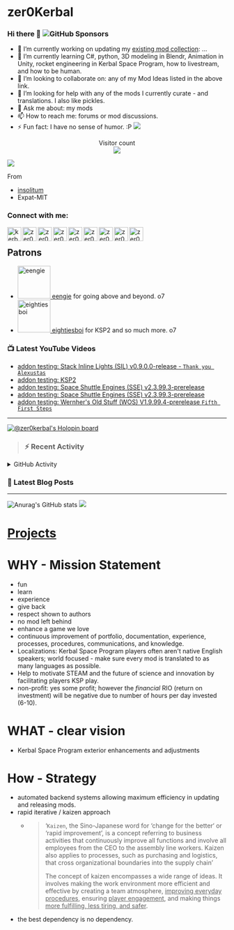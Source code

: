 # zer0Kerbal

### Hi there 👋 ![GitHub Sponsors](https://img.shields.io/github/sponsors/zer0Kerbal?color=purple&label=Github%20Sponsors&style=social)  
- 🔭 I’m currently working on updating my [existing mod collection](https://tinyurl.com/zer0KModTracker): ...
- 🌱 I’m currently learning C#, python, 3D modeling in Blendr, Animation in Unity, rocket engineering in Kerbal Space Program, how to livestream, and how to be human.
- 👯 I’m looking to collaborate on: any of my Mod Ideas listed in the above link.
- 🤔 I’m looking for help with any of the mods I currently curate - and translations. I also like pickles.
- 💬 Ask me about: my mods 
- 📫 How to reach me: forums or mod discussions.
- ⚡ Fun fact: I have no sense of humor. :P
<a href=#><img src="contributions.svg"></a>

<p align="center"> 
  Visitor count<br>
  <img src="https://profile-counter.glitch.me/zer0Kerbal/count.svg" />
</p>

![](https://github.com/insolitum/insolitum/raw/main/contributions.svg)

From
* [insolitum](https://github.com/insolitum)
* Expat-MIT

### Connect with me:

<!--[<img align="left" alt="kerbalspaceprogram.com" width="32px" src="https://kerbalspaceprogram.com//favicon.ico" />][website]-->
[<img align="left" alt="kerbalspaceprogram.com" width="32px" src="https://cdn.icon-icons.com/icons2/1381/PNG/32/kerbalspaceprogram_93898.png" />][website]
[<img align="left" alt="zer0Kerbal | CurseForge" width="32px" src="https://cdn.jsdelivr.net/npm/simple-icons@v3/icons/curseforge.svg" />][curseforge]
[<img align="left" alt="zer0Kerbal | Reddit" width="32px" src="https://cdn.icon-icons.com/icons2/1945/PNG/512/iconfinder-reddit-4661631_122483.png" />][reddit]
[<img align="left" alt="zer0Kerbal | Patreon" width="32px" src="https://cdn.icon-icons.com/icons2/2429/PNG/512/patreon_logo_icon_147253.png" />][patreon]
[<img align="left" alt="zer0Kerbal | YouTube" width="32px" src="https://cdn.icon-icons.com/icons2/836/PNG/512/Youtube_icon-icons.com_66802.png" />][youtube]
[<img align="left" alt="zer0Kerbal | Twitch" width="32px" src="https://cdn.icon-icons.com/icons2/2699/PNG/512/twitch_logo_icon_170383.png" />][twitch]
[<img align="left" alt="zer0Kerbal | PayPal" width="32px" src="https://cdn.icon-icons.com/icons2/2699/PNG/512/paypal_logo_icon_168055.png" />][paypal]
[<img align="left" alt="zer0Kerbal | Buy Me a Coffee" width="32px" src="https://www.buymeacoffee.com/assets/img/bmc-meta-new/new/favicon.ico" />][buymeacoffee]
<!-- [<img align="left" alt="zer0Kerbal | buy me a coffee" width="22px" src="https://cdn.jsdelivr.net/npm/simple-icons@v3/icons/buymeacoffee.svg" />][buymeacoffee] -->
[<img align="left" alt="zer0Kerbal | Twitter" width="32px" src="https://cdn.icon-icons.com/icons2/836/PNG/32/Twitter_icon-icons.com_66803.png" />][twitter]
<!-- [<img align="left" alt="zer0Kerbal | Twitter" width="22px" src="https://cdn.jsdelivr.net/npm/simple-icons@v3/icons/twitter.svg" />][twitter] -->
<br />

## Patrons

<ul>
  <li><a href="https://www.reddit.com/user/eengie/"><img border="0" alt="eengie" src="https://i.redd.it/snoovatar/avatars/96418e79-2cd4-4759-91c2-057701985e65.png" width="75" height="75" > eengie</a> for going above and beyond. o7</li>
  <li><a href="https://forum.kerbalspaceprogram.com/index.php?/profile/133828-*/"><img border="0" alt="eightiesboi" src="https://kerbal-forum-uploads.s3.us-west-2.amazonaws.com/monthly_2018_01/happy_velociraptor_dinosaur_greeting_cards-r918b99ab65894a198682f360e419773a_xvuak_8byvr_512.thumb.jpg.00c28897eef8a91ee74f6cb59a9bbb5f.jpg" width="75" height="75" > eightiesboi</a> for KSP2 and so much more. o7</li>
</ul>

### 📺 Latest YouTube Videos

<!-- YOUTUBE:START -->
- [addon testing:  Stack Inline Lights &lpar;SIL&rpar; v0.9.0.0-release - `Thank you Alexustas`](https://www.youtube.com/watch?v=jKgDeIypCIc)
- [addon testing:  KSP2](https://www.youtube.com/watch?v=pemj6xb-cc0)
- [addon testing:  Space Shuttle Engines &lpar;SSE&rpar; v2.3.99.3-prerelease](https://www.youtube.com/watch?v=N7zOzyISIgM)
- [addon testing:  Space Shuttle Engines &lpar;SSE&rpar; v2.3.99.3-prerelease](https://www.youtube.com/watch?v=4pDXn6Ir_Cw)
- [addon testing:  Wernher&#39;s Old Stuff &lpar;WOS&rpar; V1.9.99.4-prerelease `Fifth First Steps`](https://www.youtube.com/watch?v=iHA_0eM0RnA)
<!-- YOUTUBE:END -->

---

[![@zer0kerbal's Holopin board](https://holopin.io/api/user/board?user=zer0kerbal)](https://www.holopin.io/@zer0kerbal)

>### :zap: Recent Activity

<details>
  <summary>GitHub Activity</summary>
  
<!--START_SECTION:activity-->
1. ❗️ Closed issue [#10](https://github.com/zer0Kerbal/NyanCat/issues/10) in [zer0Kerbal/NyanCat](https://github.com/zer0Kerbal/NyanCat)
2. ❗️ Closed issue [#11](https://github.com/zer0Kerbal/NyanCat/issues/11) in [zer0Kerbal/NyanCat](https://github.com/zer0Kerbal/NyanCat)
3. 🎉 Merged PR [#14](https://github.com/zer0Kerbal/NyanCat/pull/14) in [zer0Kerbal/NyanCat](https://github.com/zer0Kerbal/NyanCat)
4. 💪 Opened PR [#14](https://github.com/zer0Kerbal/NyanCat/pull/14) in [zer0Kerbal/NyanCat](https://github.com/zer0Kerbal/NyanCat)
5. ❗️ Opened issue [#13](https://github.com/zer0Kerbal/NyanCat/issues/13) in [zer0Kerbal/NyanCat](https://github.com/zer0Kerbal/NyanCat)
6. ❗️ Opened issue [#12](https://github.com/zer0Kerbal/NyanCat/issues/12) in [zer0Kerbal/NyanCat](https://github.com/zer0Kerbal/NyanCat)
7. ❗️ Opened issue [#11](https://github.com/zer0Kerbal/NyanCat/issues/11) in [zer0Kerbal/NyanCat](https://github.com/zer0Kerbal/NyanCat)
8. ❗️ Opened issue [#10](https://github.com/zer0Kerbal/NyanCat/issues/10) in [zer0Kerbal/NyanCat](https://github.com/zer0Kerbal/NyanCat)
9. ❗️ Closed issue [#45](https://github.com/zer0Kerbal/OxidizerTank/issues/45) in [zer0Kerbal/OxidizerTank](https://github.com/zer0Kerbal/OxidizerTank)
10. ❗️ Closed issue [#48](https://github.com/zer0Kerbal/OxidizerTank/issues/48) in [zer0Kerbal/OxidizerTank](https://github.com/zer0Kerbal/OxidizerTank)
<!--END_SECTION:activity-->

</details

---

### 📕 Latest Blog Posts

<!-- BLOG-POST-LIST:START -->
<!-- BLOG-POST-LIST:END -->

<!-- REDDIT-LIST:START -->
<!-- REDDIT-LIST:END -->


---

<!--- [![Anurag's GitHub stats](https://github-readme-stats.vercel.app/api?username=zer0Kerbal)](https://github.com/anuraghazra/github-readme-stats) -->
![Anurag's GitHub stats](https://github-readme-stats.vercel.app/api?username=zer0Kerbal&show_icons=true) <img src="https://github-readme-stats.vercel.app/api/top-langs/?username=zer0kerbal&layout=compact&hide_border=true&bg_color=bada55&langs_count=4">  

# [Projects](projects.md)
   
  
# WHY - Mission Statement

* fun
* learn
* experience
* give back
* respect shown to authors
* no mod left behind
* enhance a game we love
* continuous improvement of portfolio, documentation, experience, processes, procedures, communications, and knowledge.
* Localizations: Kerbal Space Program players often aren't native English speakers; world focused - make sure every mod is translated to as many languages as possible.
* Help to motivate STEAM and the future of science and innovation by facilitating players KSP play.
* non-profit: yes some profit; however the *financial* RIO (return on investment) will be negative due to number of hours per day invested (6-10).

# WHAT - clear vision

* Kerbal Space Program exterior enhancements and adjustments

# How - Strategy

* automated backend systems allowing maximum efficiency in updating and releasing mods.
* rapid iterative / kaizen approach
  * > ‘`Kaizen`, the Sino-Japanese word for ‘change for the better‘ or ‘rapid improvement’, is a concept referring to business activities that continuously improve all functions and involve all employees from the CEO to the assembly line workers. Kaizen also applies to processes, such as purchasing and logistics, that cross organizational boundaries into the supply chain’
    >
    > The concept of kaizen encompasses a wide range of ideas. It involves making the work environment more efficient and effective by creating a team atmosphere, <u>improving everyday procedures</u>, ensuring <u>player engagement</u>, and making things <u>more fulfilling, less tiring, and safer</u>.
- the best dependency is no dependency.

<!--
**zer0Kerbal/zer0Kerbal** is a ✨ _special_ ✨ repository because its `README.md` (this file) appears on your GitHub profile.
<img src="https://wakatime.com/share/@926db0f4-33a1-4545-8aa6-88d1f7186f67/18dd85d3-f64d-4bcc-a3c3-65302497efc0.svg" width=600 height=600> -->

[website]: https://forum.kerbalspaceprogram.com/index.php?/profile/190933-zer0kerbal/
[youtube]: https://www.youtube.com/@zer0Kerbal
[twitter]: https://twitter.com/zer0Kerbal
[curseforge]: https://www.curseforge.com/members/zer0kerbal/projects
[twitch]: https://www.twitch.tv/zer0kerbal

[reddit]: https://www.reddit.com/user/zer0Kerbal
[patreon]: https://www.patreon.com/zer0Kerbal
[paypal]: https://www.paypal.com/donate?hosted_button_id=DC22YHMEJREKL
[buymeacoffee]: http://buymeacoffee.com/zer0Kerbal

